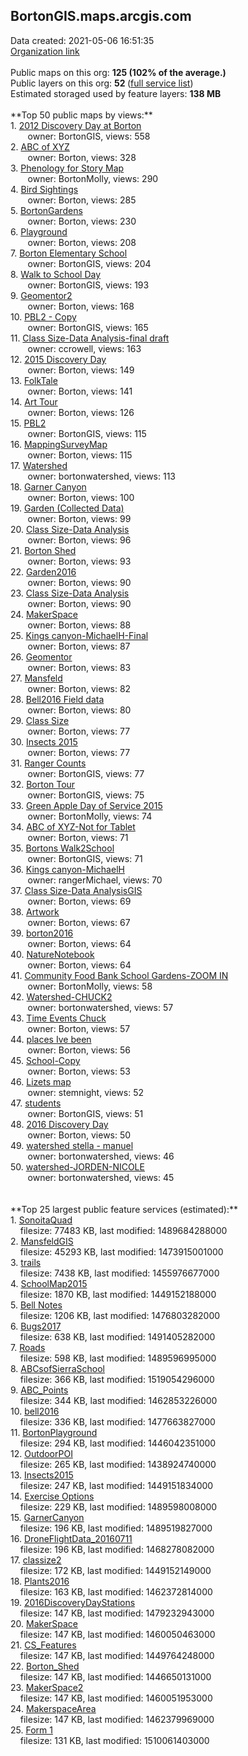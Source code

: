 <h2>BortonGIS.maps.arcgis.com</h2> Data created: 2021-05-06 16:51:35 <br /><a target='new' href='https://BortonGIS.maps.arcgis.com'>Organization link</a><br /><br />Public maps on this org: <b>125 (102% of the average.)</b><br />Public layers on this org: <b>52 </b>(<a target='new' href='https://services.arcgis.com/SKxGqe0cMM2sTbzo/ArcGIS/rest/services'>full service list</a>)<br />Estimated storaged used by feature layers: <b>138 MB</b><br /><br />**Top 50 public maps by views:**<br />  1. <a target='new' href='https://www.arcgis.com/home/item.html?id=967d8660400e4a71893f3b3648fb1d0b'>2012 Discovery Day at Borton</a> <br />  &nbsp;&nbsp;&nbsp;&nbsp; &nbsp;&nbsp;owner: BortonGIS, views: 558<br />  2. <a target='new' href='https://www.arcgis.com/home/item.html?id=a5538c29404c484ab50e437dce3a0ac9'>ABC of XYZ</a> <br />  &nbsp;&nbsp;&nbsp;&nbsp; &nbsp;&nbsp;owner: Borton, views: 328<br />  3. <a target='new' href='https://www.arcgis.com/home/item.html?id=b86d5f5ed456412f9507e72d579b7767'>Phenology for Story Map</a> <br />  &nbsp;&nbsp;&nbsp;&nbsp; &nbsp;&nbsp;owner: BortonMolly, views: 290<br />  4. <a target='new' href='https://www.arcgis.com/home/item.html?id=2cbbb96e16a14481a8c37851bbc5f0fe'>Bird Sightings</a> <br />  &nbsp;&nbsp;&nbsp;&nbsp; &nbsp;&nbsp;owner: Borton, views: 285<br />  5. <a target='new' href='https://www.arcgis.com/home/item.html?id=783b8266a5cf4139b8267370a291f356'>BortonGardens</a> <br />  &nbsp;&nbsp;&nbsp;&nbsp; &nbsp;&nbsp;owner: Borton, views: 230<br />  6. <a target='new' href='https://www.arcgis.com/home/item.html?id=fd0fa11cd7ed46c1a6ba67442ef23a25'>Playground</a> <br />  &nbsp;&nbsp;&nbsp;&nbsp; &nbsp;&nbsp;owner: Borton, views: 208<br />  7. <a target='new' href='https://www.arcgis.com/home/item.html?id=686c84a287354a739acb3e8740d23e1d'>Borton Elementary School</a> <br />  &nbsp;&nbsp;&nbsp;&nbsp; &nbsp;&nbsp;owner: BortonGIS, views: 204<br />  8. <a target='new' href='https://www.arcgis.com/home/item.html?id=2929048bb41846be866515a140334e14'>Walk to School Day</a> <br />  &nbsp;&nbsp;&nbsp;&nbsp; &nbsp;&nbsp;owner: BortonGIS, views: 193<br />  9. <a target='new' href='https://www.arcgis.com/home/item.html?id=022c9935b47645da89b7a5da93c22c25'>Geomentor2</a> <br />  &nbsp;&nbsp;&nbsp;&nbsp; &nbsp;&nbsp;owner: Borton, views: 168<br />  10. <a target='new' href='https://www.arcgis.com/home/item.html?id=d7aa33c4a70f4865bdb8482f57019023'>PBL2 - Copy</a> <br />  &nbsp;&nbsp;&nbsp;&nbsp; &nbsp;&nbsp;owner: BortonGIS, views: 165<br />  11. <a target='new' href='https://www.arcgis.com/home/item.html?id=107d652247d2400ca0be4a6c935aa8b4'>Class Size-Data Analysis-final draft</a> <br />  &nbsp;&nbsp;&nbsp;&nbsp; &nbsp;&nbsp;owner: ccrowell, views: 163<br />  12. <a target='new' href='https://www.arcgis.com/home/item.html?id=e748687b30e34ffd9787ad6c554e39aa'>2015 Discovery Day</a> <br />  &nbsp;&nbsp;&nbsp;&nbsp; &nbsp;&nbsp;owner: Borton, views: 149<br />  13. <a target='new' href='https://www.arcgis.com/home/item.html?id=fee4b32abebe48ba89fff6285bdd4b5c'>FolkTale</a> <br />  &nbsp;&nbsp;&nbsp;&nbsp; &nbsp;&nbsp;owner: Borton, views: 141<br />  14. <a target='new' href='https://www.arcgis.com/home/item.html?id=ffcefd9f80f3404cb09792e013faaa31'>Art Tour</a> <br />  &nbsp;&nbsp;&nbsp;&nbsp; &nbsp;&nbsp;owner: Borton, views: 126<br />  15. <a target='new' href='https://www.arcgis.com/home/item.html?id=5f1a8214049c4f8cb92e6543408dd134'>PBL2</a> <br />  &nbsp;&nbsp;&nbsp;&nbsp; &nbsp;&nbsp;owner: BortonGIS, views: 115<br />  16. <a target='new' href='https://www.arcgis.com/home/item.html?id=e9ef8c42da754eaea2e7a0f712dd1a52'>MappingSurveyMap</a> <br />  &nbsp;&nbsp;&nbsp;&nbsp; &nbsp;&nbsp;owner: Borton, views: 115<br />  17. <a target='new' href='https://www.arcgis.com/home/item.html?id=519854c3018a41f79de047122d82da87'>Watershed</a> <br />  &nbsp;&nbsp;&nbsp;&nbsp; &nbsp;&nbsp;owner: bortonwatershed, views: 113<br />  18. <a target='new' href='https://www.arcgis.com/home/item.html?id=d387cbaf66c745b18394d907b02cdfb4'>Garner Canyon</a> <br />  &nbsp;&nbsp;&nbsp;&nbsp; &nbsp;&nbsp;owner: Borton, views: 100<br />  19. <a target='new' href='https://www.arcgis.com/home/item.html?id=53c0bb48004047b3822aaf23bc7069f5'>Garden (Collected Data)</a> <br />  &nbsp;&nbsp;&nbsp;&nbsp; &nbsp;&nbsp;owner: Borton, views: 99<br />  20. <a target='new' href='https://www.arcgis.com/home/item.html?id=99b8d7b7b204496597456ebc2aa52906'>Class Size-Data Analysis</a> <br />  &nbsp;&nbsp;&nbsp;&nbsp; &nbsp;&nbsp;owner: Borton, views: 96<br />  21. <a target='new' href='https://www.arcgis.com/home/item.html?id=8890254d7adf48518c5785db34ce174f'>Borton Shed</a> <br />  &nbsp;&nbsp;&nbsp;&nbsp; &nbsp;&nbsp;owner: Borton, views: 93<br />  22. <a target='new' href='https://www.arcgis.com/home/item.html?id=563809d4be9b494d94a29ca3f6433bc9'>Garden2016</a> <br />  &nbsp;&nbsp;&nbsp;&nbsp; &nbsp;&nbsp;owner: Borton, views: 90<br />  23. <a target='new' href='https://www.arcgis.com/home/item.html?id=fe9a81ff518d4648899043bb4e028992'>Class Size-Data Analysis</a> <br />  &nbsp;&nbsp;&nbsp;&nbsp; &nbsp;&nbsp;owner: Borton, views: 90<br />  24. <a target='new' href='https://www.arcgis.com/home/item.html?id=1acab1889f7043089f63abcdc7f53265'>MakerSpace</a> <br />  &nbsp;&nbsp;&nbsp;&nbsp; &nbsp;&nbsp;owner: Borton, views: 88<br />  25. <a target='new' href='https://www.arcgis.com/home/item.html?id=2dd2b4d2cf6345c49087790f36b14e4b'>Kings canyon-MichaelH-Final</a> <br />  &nbsp;&nbsp;&nbsp;&nbsp; &nbsp;&nbsp;owner: Borton, views: 87<br />  26. <a target='new' href='https://www.arcgis.com/home/item.html?id=ad03ce6c30574a14b8e8e92789e534e5'>Geomentor</a> <br />  &nbsp;&nbsp;&nbsp;&nbsp; &nbsp;&nbsp;owner: Borton, views: 83<br />  27. <a target='new' href='https://www.arcgis.com/home/item.html?id=356684908b1f47efa623a6560338ea63'>Mansfeld</a> <br />  &nbsp;&nbsp;&nbsp;&nbsp; &nbsp;&nbsp;owner: Borton, views: 82<br />  28. <a target='new' href='https://www.arcgis.com/home/item.html?id=010849032e304b50a59f4f9085081fbb'>Bell2016 Field data</a> <br />  &nbsp;&nbsp;&nbsp;&nbsp; &nbsp;&nbsp;owner: Borton, views: 80<br />  29. <a target='new' href='https://www.arcgis.com/home/item.html?id=234f0d12e8b649cda788f2ac784a6629'>Class Size</a> <br />  &nbsp;&nbsp;&nbsp;&nbsp; &nbsp;&nbsp;owner: Borton, views: 77<br />  30. <a target='new' href='https://www.arcgis.com/home/item.html?id=2281eba8284244cea80e2027e6115285'>Insects 2015</a> <br />  &nbsp;&nbsp;&nbsp;&nbsp; &nbsp;&nbsp;owner: Borton, views: 77<br />  31. <a target='new' href='https://www.arcgis.com/home/item.html?id=f5cf8e3e335948c2a516d2037d445f2e'>Ranger Counts</a> <br />  &nbsp;&nbsp;&nbsp;&nbsp; &nbsp;&nbsp;owner: BortonGIS, views: 77<br />  32. <a target='new' href='https://www.arcgis.com/home/item.html?id=a3c4cb0db49b4b42bc22b3fb711cc14d'>Borton Tour</a> <br />  &nbsp;&nbsp;&nbsp;&nbsp; &nbsp;&nbsp;owner: BortonGIS, views: 75<br />  33. <a target='new' href='https://www.arcgis.com/home/item.html?id=16d950bd9605482ebaa597868e694d60'>Green Apple Day of Service 2015</a> <br />  &nbsp;&nbsp;&nbsp;&nbsp; &nbsp;&nbsp;owner: BortonMolly, views: 74<br />  34. <a target='new' href='https://www.arcgis.com/home/item.html?id=6d48162aa2904b68b272b454eca927d2'>ABC of XYZ-Not for Tablet</a> <br />  &nbsp;&nbsp;&nbsp;&nbsp; &nbsp;&nbsp;owner: Borton, views: 71<br />  35. <a target='new' href='https://www.arcgis.com/home/item.html?id=bc3c273b693f4d09831a00e3c7963942'>Bortons Walk2School</a> <br />  &nbsp;&nbsp;&nbsp;&nbsp; &nbsp;&nbsp;owner: BortonGIS, views: 71<br />  36. <a target='new' href='https://www.arcgis.com/home/item.html?id=2c9cb83db733496cb7af910c3d769733'>Kings canyon-MichaelH</a> <br />  &nbsp;&nbsp;&nbsp;&nbsp; &nbsp;&nbsp;owner: rangerMichael, views: 70<br />  37. <a target='new' href='https://www.arcgis.com/home/item.html?id=d0e4c2f265084b069e8928b61367fee6'>Class Size-Data AnalysisGIS</a> <br />  &nbsp;&nbsp;&nbsp;&nbsp; &nbsp;&nbsp;owner: Borton, views: 69<br />  38. <a target='new' href='https://www.arcgis.com/home/item.html?id=bf2753d84c1143b3be732ca36e86db00'>Artwork</a> <br />  &nbsp;&nbsp;&nbsp;&nbsp; &nbsp;&nbsp;owner: Borton, views: 67<br />  39. <a target='new' href='https://www.arcgis.com/home/item.html?id=f8df4be7abb1433e992dd1ebe11cd67e'>borton2016</a> <br />  &nbsp;&nbsp;&nbsp;&nbsp; &nbsp;&nbsp;owner: Borton, views: 64<br />  40. <a target='new' href='https://www.arcgis.com/home/item.html?id=99a06ab5a91e4b9585497d30947db5fc'>NatureNotebook</a> <br />  &nbsp;&nbsp;&nbsp;&nbsp; &nbsp;&nbsp;owner: Borton, views: 64<br />  41. <a target='new' href='https://www.arcgis.com/home/item.html?id=86065097f0e84b84b8a79ee20ca3b796'>Community Food Bank School Gardens-ZOOM IN</a> <br />  &nbsp;&nbsp;&nbsp;&nbsp; &nbsp;&nbsp;owner: BortonMolly, views: 58<br />  42. <a target='new' href='https://www.arcgis.com/home/item.html?id=c603b6ab725149988f5b06cf8e6963c0'>Watershed-CHUCK2</a> <br />  &nbsp;&nbsp;&nbsp;&nbsp; &nbsp;&nbsp;owner: bortonwatershed, views: 57<br />  43. <a target='new' href='https://www.arcgis.com/home/item.html?id=826f3343c9054553859bbbe83057ee1e'>Time Events Chuck</a> <br />  &nbsp;&nbsp;&nbsp;&nbsp; &nbsp;&nbsp;owner: Borton, views: 57<br />  44. <a target='new' href='https://www.arcgis.com/home/item.html?id=b6529689b7424814bd09c00190f6ca21'>places Ive been</a> <br />  &nbsp;&nbsp;&nbsp;&nbsp; &nbsp;&nbsp;owner: Borton, views: 56<br />  45. <a target='new' href='https://www.arcgis.com/home/item.html?id=e5a42031416a4e6b8d3922a6e2e650cf'>School-Copy</a> <br />  &nbsp;&nbsp;&nbsp;&nbsp; &nbsp;&nbsp;owner: Borton, views: 53<br />  46. <a target='new' href='https://www.arcgis.com/home/item.html?id=12028b7a7a3441ffbef810b5f1d8d58f'>Lizets map</a> <br />  &nbsp;&nbsp;&nbsp;&nbsp; &nbsp;&nbsp;owner: stemnight, views: 52<br />  47. <a target='new' href='https://www.arcgis.com/home/item.html?id=93af228f1de64258972df72636441f11'>students</a> <br />  &nbsp;&nbsp;&nbsp;&nbsp; &nbsp;&nbsp;owner: BortonGIS, views: 51<br />  48. <a target='new' href='https://www.arcgis.com/home/item.html?id=25ed402bcb434c5fbbc89a639f944272'>2016 Discovery Day</a> <br />  &nbsp;&nbsp;&nbsp;&nbsp; &nbsp;&nbsp;owner: Borton, views: 50<br />  49. <a target='new' href='https://www.arcgis.com/home/item.html?id=acdf2a48d59e4cf28926a895e746bceb'>watershed stella - manuel</a> <br />  &nbsp;&nbsp;&nbsp;&nbsp; &nbsp;&nbsp;owner: bortonwatershed, views: 46<br />  50. <a target='new' href='https://www.arcgis.com/home/item.html?id=e04b71368cc1412999ddfe2a5ef1b8e3'>watershed-JORDEN-NICOLE</a> <br />  &nbsp;&nbsp;&nbsp;&nbsp; &nbsp;&nbsp;owner: bortonwatershed, views: 45<br /><br /><br />**Top 25 largest public feature services (estimated):**<br /> 1. <a target='new' href='https://www.arcgis.com/home/item.html?id=01f944b523324257bb2749233c148fa2'>SonoitaQuad</a><br /> &nbsp;&nbsp;&nbsp;&nbsp;filesize: 77483 KB, last modified: 1489684288000<br /> 2. <a target='new' href='https://www.arcgis.com/home/item.html?id=079a4c0b7d9f4bfe959564300b2840c9'>MansfeldGIS</a><br /> &nbsp;&nbsp;&nbsp;&nbsp;filesize: 45293 KB, last modified: 1473915001000<br /> 3. <a target='new' href='https://www.arcgis.com/home/item.html?id=34280765416043da840f2a1e5c68d421'>trails</a><br /> &nbsp;&nbsp;&nbsp;&nbsp;filesize: 7438 KB, last modified: 1455976677000<br /> 4. <a target='new' href='https://www.arcgis.com/home/item.html?id=7f9c6dfce5be42b0b72d7390ceba4796'>SchoolMap2015</a><br /> &nbsp;&nbsp;&nbsp;&nbsp;filesize: 1870 KB, last modified: 1449152188000<br /> 5. <a target='new' href='https://www.arcgis.com/home/item.html?id=7008d00bb9e64c06bb3b408c5f1ea925'>Bell Notes</a><br /> &nbsp;&nbsp;&nbsp;&nbsp;filesize: 1206 KB, last modified: 1476803282000<br /> 6. <a target='new' href='https://www.arcgis.com/home/item.html?id=e48d106a49004b528a1b3abb34387068'>Bugs2017</a><br /> &nbsp;&nbsp;&nbsp;&nbsp;filesize: 638 KB, last modified: 1491405282000<br /> 7. <a target='new' href='https://www.arcgis.com/home/item.html?id=26a369edf8784f70b82f6d2d2b0b8bde'>Roads</a><br /> &nbsp;&nbsp;&nbsp;&nbsp;filesize: 598 KB, last modified: 1489596995000<br /> 8. <a target='new' href='https://www.arcgis.com/home/item.html?id=d47137f6147546b6aee642e0c5ae34a9'>ABCsofSierraSchool</a><br /> &nbsp;&nbsp;&nbsp;&nbsp;filesize: 366 KB, last modified: 1519054296000<br /> 9. <a target='new' href='https://www.arcgis.com/home/item.html?id=4fcb4a38203643cbbfa9bec18b9337c8'>ABC_Points</a><br /> &nbsp;&nbsp;&nbsp;&nbsp;filesize: 344 KB, last modified: 1462853226000<br /> 10. <a target='new' href='https://www.arcgis.com/home/item.html?id=b9a960aa1da340c88ed13a6458bc3c7e'>bell2016</a><br /> &nbsp;&nbsp;&nbsp;&nbsp;filesize: 336 KB, last modified: 1477663827000<br /> 11. <a target='new' href='https://www.arcgis.com/home/item.html?id=09dcbd7deaf6485f940f04bb4df78b53'>BortonPlayground</a><br /> &nbsp;&nbsp;&nbsp;&nbsp;filesize: 294 KB, last modified: 1446042351000<br /> 12. <a target='new' href='https://www.arcgis.com/home/item.html?id=ee2d1d575f1046688945dbc26f5bfbba'>OutdoorPOI</a><br /> &nbsp;&nbsp;&nbsp;&nbsp;filesize: 265 KB, last modified: 1438924740000<br /> 13. <a target='new' href='https://www.arcgis.com/home/item.html?id=6257d289766c414b87c74b60a58fc09b'>Insects2015</a><br /> &nbsp;&nbsp;&nbsp;&nbsp;filesize: 247 KB, last modified: 1449151834000<br /> 14. <a target='new' href='https://www.arcgis.com/home/item.html?id=598b4d2c40d2409ca35fce3c34c5fe5e'>Exercise Options</a><br /> &nbsp;&nbsp;&nbsp;&nbsp;filesize: 229 KB, last modified: 1489598008000<br /> 15. <a target='new' href='https://www.arcgis.com/home/item.html?id=ca3811ee0bf14bffafb9ab3495491471'>GarnerCanyon</a><br /> &nbsp;&nbsp;&nbsp;&nbsp;filesize: 196 KB, last modified: 1489519827000<br /> 16. <a target='new' href='https://www.arcgis.com/home/item.html?id=3284d932910c4ab58e568c1191646503'>DroneFlightData_20160711</a><br /> &nbsp;&nbsp;&nbsp;&nbsp;filesize: 196 KB, last modified: 1468278082000<br /> 17. <a target='new' href='https://www.arcgis.com/home/item.html?id=9ece6da9ef244f93bafcf159c89c7f89'>classize2</a><br /> &nbsp;&nbsp;&nbsp;&nbsp;filesize: 172 KB, last modified: 1449152149000<br /> 18. <a target='new' href='https://www.arcgis.com/home/item.html?id=2c956101c18d497391b82235cf170166'>Plants2016</a><br /> &nbsp;&nbsp;&nbsp;&nbsp;filesize: 163 KB, last modified: 1462372814000<br /> 19. <a target='new' href='https://www.arcgis.com/home/item.html?id=09d8bec76e774993a612ff14d00810ea'>2016DiscoveryDayStations</a><br /> &nbsp;&nbsp;&nbsp;&nbsp;filesize: 147 KB, last modified: 1479232943000<br /> 20. <a target='new' href='https://www.arcgis.com/home/item.html?id=41b545c08dce441383ea300b7801a3e3'>MakerSpace</a><br /> &nbsp;&nbsp;&nbsp;&nbsp;filesize: 147 KB, last modified: 1460050463000<br /> 21. <a target='new' href='https://www.arcgis.com/home/item.html?id=b53da8f950e34a3b850479f0b3d873c4'>CS_Features</a><br /> &nbsp;&nbsp;&nbsp;&nbsp;filesize: 147 KB, last modified: 1449764248000<br /> 22. <a target='new' href='https://www.arcgis.com/home/item.html?id=cb63245060b24aeabd27ca7a2f334567'>Borton_Shed</a><br /> &nbsp;&nbsp;&nbsp;&nbsp;filesize: 147 KB, last modified: 1446650131000<br /> 23. <a target='new' href='https://www.arcgis.com/home/item.html?id=dbdda1e3fd5a48d9bad7e79716186dff'>MakerSpace2</a><br /> &nbsp;&nbsp;&nbsp;&nbsp;filesize: 147 KB, last modified: 1460051953000<br /> 24. <a target='new' href='https://www.arcgis.com/home/item.html?id=7ecf93bedaa54d3c977383b95e83f263'>MakerspaceArea</a><br /> &nbsp;&nbsp;&nbsp;&nbsp;filesize: 147 KB, last modified: 1462379969000<br /> 25. <a target='new' href='https://www.arcgis.com/home/item.html?id=dbfcbf13fbcf4c65a277697cacd21267'>Form 1</a><br /> &nbsp;&nbsp;&nbsp;&nbsp;filesize: 131 KB, last modified: 1510061403000<br />